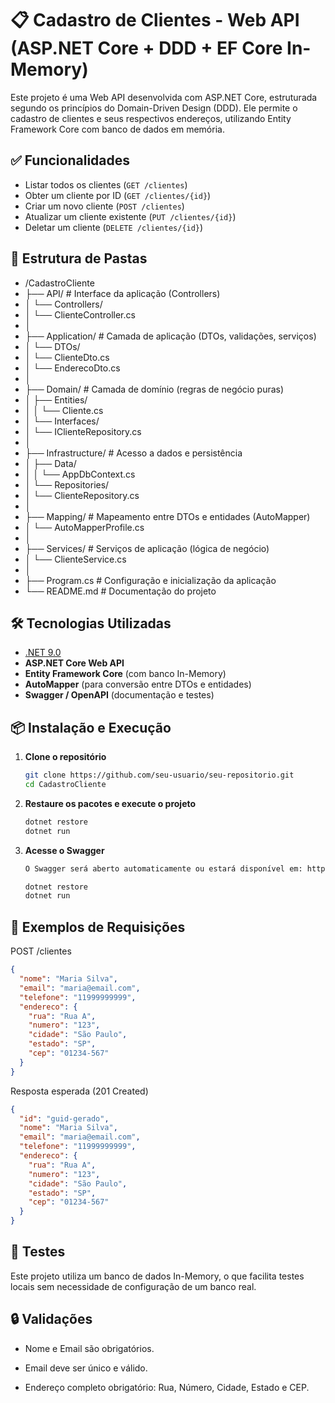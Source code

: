 
# 📋 Cadastro de Clientes - Web API (ASP.NET Core + DDD + EF Core In-Memory)

Este projeto é uma Web API desenvolvida com ASP.NET Core, estruturada segundo os princípios do Domain-Driven Design (DDD). Ele permite o cadastro de clientes e seus respectivos endereços, utilizando Entity Framework Core com banco de dados em memória.


## ✅ Funcionalidades

- Listar todos os clientes (`GET /clientes`)
- Obter um cliente por ID (`GET /clientes/{id}`)
- Criar um novo cliente (`POST /clientes`)
- Atualizar um cliente existente (`PUT /clientes/{id}`)
- Deletar um cliente (`DELETE /clientes/{id}`)


## 🧱 Estrutura de Pastas
- /CadastroCliente
- ├── API/ # Interface da aplicação (Controllers)
- │ └── Controllers/
- │ └── ClienteController.cs
- │
- ├── Application/ # Camada de aplicação (DTOs, validações, serviços)
- │ └── DTOs/
- │ └── ClienteDto.cs
- │ └── EnderecoDto.cs
- │
- ├── Domain/ # Camada de domínio (regras de negócio puras)
- │ ├── Entities/
- │ │ └── Cliente.cs
- │ └── Interfaces/
- │ └── IClienteRepository.cs
- │
- ├── Infrastructure/ # Acesso a dados e persistência
- │ ├── Data/
- │ │ └── AppDbContext.cs
- │ └── Repositories/
- │ └── ClienteRepository.cs
- │
- ├── Mapping/ # Mapeamento entre DTOs e entidades (AutoMapper)
- │ └── AutoMapperProfile.cs
- │
- ├── Services/ # Serviços de aplicação (lógica de negócio)
- │ └── ClienteService.cs
- │
- ├── Program.cs # Configuração e inicialização da aplicação
- └── README.md # Documentação do projeto

## 🛠️ Tecnologias Utilizadas

- [.NET 9.0](https://dotnet.microsoft.com/)
- **ASP.NET Core Web API**
- **Entity Framework Core** (com banco In-Memory)
- **AutoMapper** (para conversão entre DTOs e entidades)
- **Swagger / OpenAPI** (documentação e testes)

## 📦 Instalação e Execução

1. **Clone o repositório**
   ```bash
   git clone https://github.com/seu-usuario/seu-repositorio.git
   cd CadastroCliente

2. **Restaure os pacotes e execute o projeto**
    ```bash
    dotnet restore
    dotnet run

3. **Acesse o Swagger**
    ```bash
    O Swagger será aberto automaticamente ou estará disponível em: http://localhost:5007

    dotnet restore
    dotnet run
## 🔁 Exemplos de Requisições
POST /clientes

```json
{
  "nome": "Maria Silva",
  "email": "maria@email.com",
  "telefone": "11999999999",
  "endereco": {
    "rua": "Rua A",
    "numero": "123",
    "cidade": "São Paulo",
    "estado": "SP",
    "cep": "01234-567"
  }
}
```
Resposta esperada (201 Created)
```json
{
  "id": "guid-gerado",
  "nome": "Maria Silva",
  "email": "maria@email.com",
  "telefone": "11999999999",
  "endereco": {
    "rua": "Rua A",
    "numero": "123",
    "cidade": "São Paulo",
    "estado": "SP",
    "cep": "01234-567"
  }
}
```

## 🧪 Testes
Este projeto utiliza um banco de dados In-Memory, o que facilita testes locais sem necessidade de configuração de um banco real.

## 🔒 Validações

- Nome e Email são obrigatórios.

- Email deve ser único e válido.

- Endereço completo obrigatório: Rua, Número, Cidade, Estado e CEP.